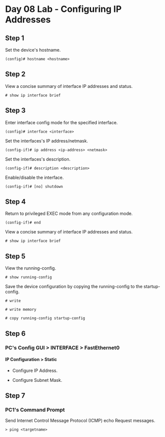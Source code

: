 # Day 08 Lab - Configuring IP Addresses

## Step 1

Set the device's hostname.

```
(config)# hostname <hostname>
```

## Step 2

View a concise summary of interface IP addresses and status.

```
# show ip interface brief
```

## Step 3

Enter interface config mode for the specified interface.

```
(config)# interface <interface>
```

Set the interfaces's IP address/netmask.

```
(config-if)# ip address <ip-address> <netmask>
```

Set the interfaces's description.

```
(config-if)# description <description>
```

Enable/disable the interface.

```
(config-if)# [no] shutdown
```

## Step 4

Return to privileged EXEC mode from any configuration mode.

```
(config-if)# end
```

View a concise summary of interface IP addresses and status.

```
# show ip interface brief
```

## Step 5

View the running-config.

```
# show running-config
```

Save the device configuration by copying the running-config to the startup-config.

```
# write
```

```
# write memory
```

```
# copy running-config startup-config
```

## Step 6

### PC's Config GUI > INTERFACE > FastEthernet0

#### IP Configuration > Static

- Configure IP Address.

- Configure Subnet Mask.


## Step 7

### PC1's Command Prompt

Send Internet Control Message Protocol (ICMP) echo Request messages.

```
> ping <targetname>
```
